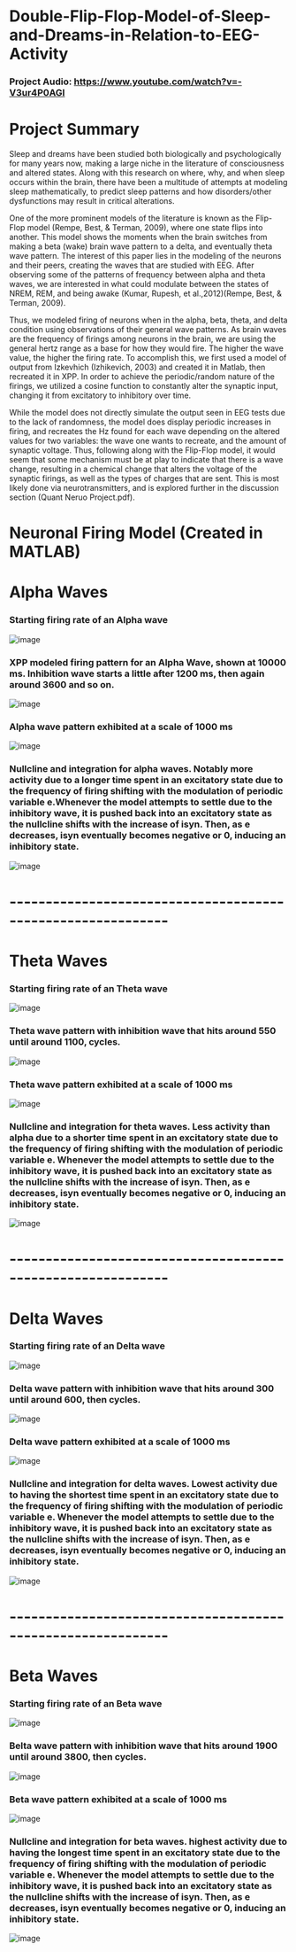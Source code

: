 # Double-Flip-Flop-Model-of-Sleep-and-Dreams-in-Relation-to-EEG-Activity

### Project Audio: https://www.youtube.com/watch?v=-V3ur4P0AGI

# Project Summary

Sleep and dreams have been studied both biologically and psychologically for many
years now, making a large niche in the literature of consciousness and altered states. Along with
this research on where, why, and when sleep occurs within the brain, there have been a multitude
of attempts at modeling sleep mathematically, to predict sleep patterns and how disorders/other
dysfunctions may result in critical alterations.

One of the more prominent models of the literature is known as the Flip-Flop model
(Rempe, Best, & Terman, 2009), where one state flips into another. This model shows the
moments when the brain switches from making a beta (wake) brain wave pattern to a delta, and
eventually theta wave pattern. The interest of this paper lies in the modeling of the neurons and
their peers, creating the waves that are studied with EEG. After observing some of the patterns of
frequency between alpha and theta waves, we are interested in what could modulate between the
states of NREM, REM, and being awake (Kumar, Rupesh, et al.,2012)(Rempe, Best, & Terman,
2009).

Thus, we modeled firing of neurons when in the alpha, beta, theta, and
delta condition using observations of their general wave patterns. As brain waves are the
frequency of firings among neurons in the brain, we are using the general hertz range as a base
for how they would fire. The higher the wave value, the higher the firing rate. To accomplish
this, we first used a model of output from Izkevhich (Izhikevich, 2003) and created it in Matlab,
then recreated it in XPP. In order to achieve the periodic/random nature of the
firings, we utilized a cosine function to constantly alter the synaptic input, changing it from
excitatory to inhibitory over time.

While the model does not directly simulate the output seen in EEG tests due to the lack of
randomness, the model does display periodic increases in firing, and recreates the Hz found for
each wave depending on the altered values for two variables: the wave one wants to recreate, and
the amount of synaptic voltage. Thus, following along with the Flip-Flop model, it would seem
that some mechanism must be at play to indicate that there is a wave change, resulting in a
chemical change that alters the voltage of the synaptic firings, as well as the types of charges that
are sent. This is most likely done via neurotransmitters, and is explored further in the discussion
section (Quant Neruo Project.pdf).

# Neuronal Firing Model (Created in MATLAB)

# Alpha Waves

### Starting firing rate of an Alpha wave 
![image](https://user-images.githubusercontent.com/87671757/222845091-9624a9e2-eb38-4524-b894-0b4ac0191ffd.png)

### XPP modeled firing pattern for an Alpha Wave, shown at 10000 ms. Inhibition wave starts a little after 1200 ms, then again around 3600 and so on. 
![image](https://user-images.githubusercontent.com/87671757/222845443-9e0acec2-030e-4f96-a2af-3f9d7441c729.png)

### Alpha wave pattern exhibited at a scale of 1000 ms 
![image](https://user-images.githubusercontent.com/87671757/222845742-9895c527-89e5-46a2-90b7-5faa974e2d40.png)

### Nullcline and integration for alpha waves. Notably more activity due to a longer time spent in an excitatory state due to the frequency of firing shifting with the modulation of periodic variable e.Whenever the model attempts to settle due to the inhibitory wave, it is pushed back into an excitatory state as the nullcline shifts with the increase of isyn. Then, as e decreases, isyn eventually becomes negative or 0, inducing an inhibitory state. 
![image](https://user-images.githubusercontent.com/87671757/222849300-78bdc948-b4a8-443e-b548-61ea50f822e6.png)

# ------------------------------------------------------------

# Theta Waves

### Starting firing rate of an Theta wave 
![image](https://user-images.githubusercontent.com/87671757/222845122-1bb68d76-2c46-4399-bc5b-5a36d46c7f98.png)

### Theta wave pattern with inhibition wave that hits around 550 until around 1100, cycles. 
![image](https://user-images.githubusercontent.com/87671757/222848180-7388b020-2eea-4b68-b355-290f6c55edb2.png)

### Theta wave pattern exhibited at a scale of 1000 ms 
![image](https://user-images.githubusercontent.com/87671757/222848293-e4cc8148-a4a6-43c8-9f49-baf6988e353e.png)

### Nullcline and integration for theta waves. Less activity than alpha due to a shorter time spent in an excitatory state due to the frequency of firing shifting with the modulation of periodic variable e. Whenever the model attempts to settle due to the inhibitory wave, it is pushed back into an excitatory state as the nullcline shifts with the increase of isyn. Then, as e decreases, isyn eventually becomes negative or 0, inducing an inhibitory state. 
![image](https://user-images.githubusercontent.com/87671757/222847299-0a84a250-b127-4a80-b75f-4b17277caa73.png)

# ------------------------------------------------------------

# Delta Waves

### Starting firing rate of an Delta wave 
![image](https://user-images.githubusercontent.com/87671757/222845132-516d2811-9c65-4365-9a78-1b3e5a3b360a.png)

### Delta wave pattern with inhibition wave that hits around 300 until around 600, then cycles. 
![image](https://user-images.githubusercontent.com/87671757/222848481-deebd360-2446-490d-83a0-ba28b532851e.png)

### Delta wave pattern exhibited at a scale of 1000 ms 
![image](https://user-images.githubusercontent.com/87671757/222848685-08643f06-f45e-4b80-8a44-5340e2596199.png)

### Nullcline and integration for delta waves. Lowest activity due to having the shortest time spent in an excitatory state due to the frequency of firing shifting with the modulation of periodic variable e. Whenever the model attempts to settle due to the inhibitory wave, it is pushed back into an excitatory state as the nullcline shifts with the increase of isyn. Then, as e decreases, isyn eventually becomes negative or 0, inducing an inhibitory state. 
![image](https://user-images.githubusercontent.com/87671757/222846731-ef01bf47-56c6-4d35-8a32-a336eb04b522.png)

# ------------------------------------------------------------

# Beta Waves

### Starting firing rate of an Beta wave 
![image](https://user-images.githubusercontent.com/87671757/222845156-b4ea8f13-e5af-4fe1-8134-d1cc98d3b1bf.png)

### Belta wave pattern with inhibition wave that hits around 1900 until around 3800, then cycles. 

![image](https://user-images.githubusercontent.com/87671757/222849027-bd9fa9f2-6649-4d55-971c-19bcb21724f8.png)

### Beta wave pattern exhibited at a scale of 1000 ms 

![image](https://user-images.githubusercontent.com/87671757/222849089-7709115c-ad9e-4286-a6c6-846b89f72bae.png)

### Nullcline and integration for beta waves. highest activity due to having the longest time spent in an excitatory state due to the frequency of firing shifting with the modulation of periodic variable e. Whenever the model attempts to settle due to the inhibitory wave, it is pushed back into an excitatory state as the nullcline shifts with the increase of isyn. Then, as e decreases, isyn eventually becomes negative or 0, inducing an inhibitory state. 
![image](https://user-images.githubusercontent.com/87671757/222846332-0f5f11ba-139d-44b2-8569-b54a0d172c83.png)
